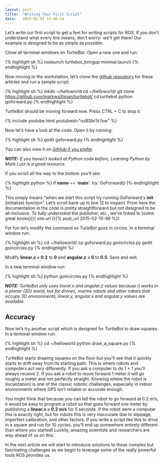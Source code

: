 ```yaml
---
layout: post
title:  "Writing Your First Script"
date:   2015-02-01 13:46:14
---
```


Let’s write our first script to get a feel for writing scripts for ROS. If you don’t understand what every line means, don’t worry- we’ll get there! Our example is designed to be as simple as possible.

Close all terminal windows on TurtleBot. Open a new one and run:

{% highlight sh %}
roslaunch turtlebot_bringup minimal.launch
{% endhighlight %}

Now moving to the workstation, let’s clone the [github repository](https://github.com/markwsilliman/turtlebot/) for these articles and run a sample script:

{% highlight sh %}
mkdir ~/helloworld
cd ~/helloworld/
git clone https://github.com/markwsilliman/turtlebot/
cd turtlebot
python goforward.py
{% endhighlight %}

TurtleBot should be moving forward now. Press CTRL + C to stop it.

{% include youtube.html youtubeid="nzBSbr3r7ow" %}

Now let’s have a look at the code. Open it by running:

{% highlight sh %}
gedit goforward.py
{% endhighlight %}

You can also view it on [GitHub if you prefer](https://github.com/markwsilliman/turtlebot/blob/master/goforward.py).

***NOTE:** If you haven’t looked at Python code before, Learning Python by Mark Lutz is a good resource.*

If you scroll all the way to the bottom you’ll see:


{% highlight python %}
if __name__ ==  '__main__':
    try:
        GoForward()
{% endhighlight %}

This simply means “when we start this script try running GoForward's __init__ (initialize) function”. Let’s scroll back up to line 12 to inspect. From here the documentation in the code is pretty straightforward but not designed to be all-inclusive. To fully understand the publisher, etc., we’ve linked to [some great books]({{ site.url }}{% post_url 2015-02-10-99 %}).

For fun let’s modify the command so TurleBot goes in circles. In a terminal window run:

{% highlight sh %}
cd ~/helloworld/
cp goforward.py goincircles.py
gedit goincircles.py
{% endhighlight %}

Modify **linear.x = 0.2** to **0** and **angular.z = 0** to **0.5**. Save and exit.

In a new terminal window run:

{% highlight sh %}
python goincircles.py
{% endhighlight %}

***NOTE:** TurtleBot only uses linear.x and angular.z values because it works in a planar (2D) world, but for drones, marine robots and other robots that occupy 3D environments, linear.y, angular.x and angular.y values are available.*

## Accuracy

Now let’s try another script which is designed for TurtleBot to draw squares. In a terminal window run:

{% highlight sh %}
cd ~/helloworld
python draw_a_square.py
{% endhighlight %}

TurtleBot starts drawing squares on the floor but you’ll see that it quickly starts to drift away from its starting path. This is where robots and computers act very differently. If you ask a computer to do 1 + 1 you’ll always receive 2. If you ask a robot to move forward 1 meter it will go roughly a meter and not perfectly straight. Knowing where the robot is (localization) is one of the classic robotic challenges, especially in indoor environments where GPS isn’t reliable or accurate enough.

You might think that because you can tell the robot to go forward at 0.2 m/s, it would be easy to program a robot so that goes forward one meter by publishing a **linear.x = 0.2 m/s** for 5 seconds. If the robot were a computer this is exactly right, but for robots this is very inaccurate due to slippage, imperfect calibration, and other factors. If you write a script like this to drive in a square and run for 10 cycles, you’ll end up somewhere entirely different than where you started! Luckily, amazing scientists and researchers are way ahead of us on this.

In the next article we will start to introduce solutions to these complex but fascinating challenges as we begin to leverage some of the really powerful tools ROS provides us.